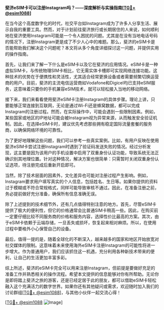 **斐济eSIM卡可以注册Instagram吗？——深度解析与实操指南[[TG💪+ @esim1088](https://t.me/s/esim1088)]**

在当今这个高度数字化的时代，社交平台如Instagram成为了许多人分享生活、展示自我的重要工具。然而，对于计划前往斐济旅行或长期居住的人来说，如何顺利地在斐济使用Instagram可能是一个令人困扰的问题。尤其是在没有当地电话号码的情况下，注册Instagram更是成了不少人心中的难题。那么，斐济的eSIM卡是否能帮助我们解决这个问题呢？本文将从多个角度详细探讨这一问题，并提供实用的操作指南。

首先，让我们来了解一下什么是eSIM卡以及它在斐济的应用情况。eSIM卡是一种虚拟SIM卡，与传统物理SIM卡相比，它无需实体卡槽即可实现网络连接功能。这种技术的优势在于便携性和灵活性，尤其适合经常更换设备或者需要频繁切换运营商的用户。目前，斐济的主流电信运营商如Vodafone和Digicel均已支持eSIM服务，这意味着只要你的手机兼容eSIM技术，就可以轻松接入当地的移动网络。

接下来，我们来看看使用斐济eSIM卡注册Instagram的具体步骤。理论上讲，只要能够正常连接到互联网，无论是通过Wi-Fi还是蜂窝数据，都可以完成Instagram的注册过程。然而，在实际操作中，可能会遇到一些限制因素。例如，某些国家或地区的IP地址可能会被Instagram视为异常来源，从而触发安全验证机制。因此，在选择eSIM卡时，建议优先考虑那些拥有稳定国际流量套餐的服务商，以确保网络环境的可靠性。

为了更好地理解这些问题，我们可以参考一些真实案例。比如，有用户反映在使用斐济eSIM卡尝试注册Instagram时遇到了验证码发送失败的情况。经过分析发现，这主要是因为该用户的手机设置中启用了双重身份认证功能，导致系统无法正确识别其地理位置。针对这种情况，解决方案也很简单：只需暂时关闭双重身份认证选项，待注册完成后重新开启即可。

当然，除了技术层面的因素外，文化差异也可能对注册过程产生影响。例如，Instagram要求用户填写真实的个人信息，包括姓名、生日等。如果你提供的资料过于模糊或不符合常规格式，同样可能导致审核不通过。因此，在准备注册之前，务必提前做好充分准备，确保所有信息准确无误。

除了上述提到的技术细节外，还有几点值得特别注意的地方。首先，尽管eSIM卡提供了极大的便利性，但它的价格通常会比普通SIM卡稍高一些。因此，在购买前一定要仔细比较不同服务商的价格和服务内容，选择性价比最高的方案。其次，由于eSIM卡依赖于云端存储，一旦丢失或损坏，恢复起来相对麻烦。所以，在使用过程中要格外小心保管自己的设备。

最后，值得一提的是，随着全球化的不断深入，越来越多的国家和地区开始放宽对社交媒体的限制。这意味着未来使用海外eSIM卡注册Instagram的可能性将进一步增大。作为普通用户，我们应该抓住这一机遇，充分利用各种新技术带来的便利，让自己的生活更加丰富多彩。

综上所述，斐济的eSIM卡完全可以用来注册Instagram，但前提是要做好充足的准备工作并熟悉相关的操作流程。希望本文提供的信息能够对你有所帮助。无论你是即将踏上斐济之旅的游客，还是已经定居于此的朋友，都可以借助eSIM卡轻松融入这个充满活力的数字世界。如果你还有其他疑问或需求，欢迎随时加入我们的讨论群组[[TG💪+ @esim1088](https://t.me/s/esim1088)]，与其他小伙伴一起交流心得！

[[TG💪+ @esim1088](https://t.me/s/esim1088) ![Image](https://i.postimg.cc/4NQfJmqS/Snipaste-2025-05-13-00-14-12.png)]